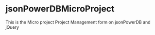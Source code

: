 # jsonPowerDBMicroProject
This is the Micro project Project Management form  on jsonPowerDB and jQuery
